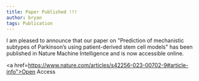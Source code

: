 ```yaml
---
title: Paper Published !!!
author: bryan
tags: Publication
---
```


I am pleased to announce that our paper on "Prediction of mechanistic subtypes of Parkinson’s using patient-derived stem cell models" has been published in Nature Machine Intelligence and is now accessible online.

<a href=https://www.nature.com/articles/s42256-023-00702-9#article-info">Open Access</a>

